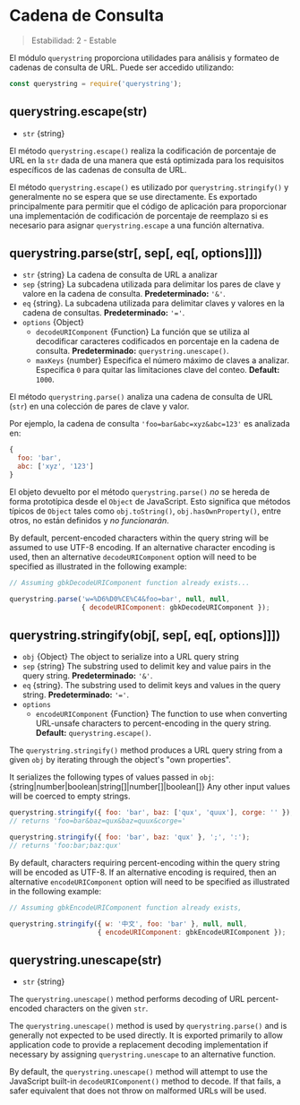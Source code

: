 # Cadena de Consulta

<!--introduced_in=v0.10.0-->

> Estabilidad: 2 - Estable

<!--name=querystring-->

El módulo `querystring` proporciona utilidades para análisis y formateo de cadenas de consulta de URL. Puede ser accedido utilizando:

```js
const querystring = require('querystring');
```

## querystring.escape(str)

<!-- YAML
added: v0.1.25
-->

* `str` {string}

El método `querystring.escape()` realiza la codificación de porcentaje de URL en la `str` dada de una manera que está optimizada para los requisitos específicos de las cadenas de consulta de URL.

El método `querystring.escape()` es utilizado por `querystring.stringify()` y generalmente no se espera que se use directamente. Es exportado principalmente para permitir que el código de aplicación para proporcionar una implementación de codificación de porcentaje de reemplazo si es necesario para asignar `querystring.escape` a una función alternativa.

## querystring.parse(str[, sep[, eq[, options]]])

<!-- YAML
added: v0.1.25
changes:

  - version: v8.0.0
    pr-url: https://github.com/nodejs/node/pull/10967
    description: Multiple empty entries are now parsed correctly (e.g. `&=&=`).
  - version: v6.0.0
    pr-url: https://github.com/nodejs/node/pull/6055
    description: The returned object no longer inherits from `Object.prototype`.
  - version: v6.0.0, v4.2.4
    pr-url: https://github.com/nodejs/node/pull/3807
    description: The `eq` parameter may now have a length of more than `1`.
-->

* `str` {string} La cadena de consulta de URL a analizar
* `sep` {string} La subcadena utilizada para delimitar los pares de clave y valore en la cadena de consulta. **Predeterminado:** `'&'`.
* `eq` {string}. La subcadena utilizada para delimitar claves y valores en la cadena de consultas. **Predeterminado:** `'='`.
* `options` {Object} 
  * `decodeURIComponent` {Function} La función que se utiliza al decodificar caracteres codificados en porcentaje en la cadena de consulta. **Predeterminado:** `querystring.unescape()`.
  * `maxKeys` {number} Especifica el número máximo de claves a analizar. Especifica `0` para quitar las limitaciones clave del conteo. **Default:** `1000`.

El método `querystring.parse()` analiza una cadena de consulta de URL (`str`) en una colección de pares de clave y valor.

Por ejemplo, la cadena de consulta `'foo=bar&abc=xyz&abc=123'` es analizada en:

<!-- eslint-skip -->

```js
{
  foo: 'bar',
  abc: ['xyz', '123']
}
```

El objeto devuelto por el método `querystring.parse()` *no* se hereda de forma prototípica desde el `Object` de JavaScript. Esto significa que métodos típicos de `Object` tales como `obj.toString()`, `obj.hasOwnProperty()`, entre otros, no están definidos y *no funcionarán*.

By default, percent-encoded characters within the query string will be assumed to use UTF-8 encoding. If an alternative character encoding is used, then an alternative `decodeURIComponent` option will need to be specified as illustrated in the following example:

```js
// Assuming gbkDecodeURIComponent function already exists...

querystring.parse('w=%D6%D0%CE%C4&foo=bar', null, null,
                  { decodeURIComponent: gbkDecodeURIComponent });
```

## querystring.stringify(obj[, sep[, eq[, options]]])

<!-- YAML
added: v0.1.25
-->

* `obj` {Object} The object to serialize into a URL query string
* `sep` {string} The substring used to delimit key and value pairs in the query string. **Predeterminado:** `'&'`.
* `eq` {string}. The substring used to delimit keys and values in the query string. **Predeterminado:** `'='`.
* `options` 
  * `encodeURIComponent` {Function} The function to use when converting URL-unsafe characters to percent-encoding in the query string. **Default:** `querystring.escape()`.

The `querystring.stringify()` method produces a URL query string from a given `obj` by iterating through the object's "own properties".

It serializes the following types of values passed in `obj`: {string|number|boolean|string[]|number[]|boolean[]} Any other input values will be coerced to empty strings.

```js
querystring.stringify({ foo: 'bar', baz: ['qux', 'quux'], corge: '' });
// returns 'foo=bar&baz=qux&baz=quux&corge='

querystring.stringify({ foo: 'bar', baz: 'qux' }, ';', ':');
// returns 'foo:bar;baz:qux'
```

By default, characters requiring percent-encoding within the query string will be encoded as UTF-8. If an alternative encoding is required, then an alternative `encodeURIComponent` option will need to be specified as illustrated in the following example:

```js
// Assuming gbkEncodeURIComponent function already exists,

querystring.stringify({ w: '中文', foo: 'bar' }, null, null,
                      { encodeURIComponent: gbkEncodeURIComponent });
```

## querystring.unescape(str)

<!-- YAML
added: v0.1.25
-->

* `str` {string}

The `querystring.unescape()` method performs decoding of URL percent-encoded characters on the given `str`.

The `querystring.unescape()` method is used by `querystring.parse()` and is generally not expected to be used directly. It is exported primarily to allow application code to provide a replacement decoding implementation if necessary by assigning `querystring.unescape` to an alternative function.

By default, the `querystring.unescape()` method will attempt to use the JavaScript built-in `decodeURIComponent()` method to decode. If that fails, a safer equivalent that does not throw on malformed URLs will be used.
